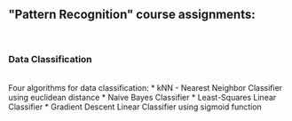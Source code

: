 ## "Pattern Recognition" course assignments:
<br>

### Data Classification
<br>
Four algorithms for data classification:
* kNN - Nearest Neighbor Classifier using euclidean distance
* Naive Bayes Classifier
* Least-Squares Linear Classifier
* Gradient Descent Linear Classifier using sigmoid function
